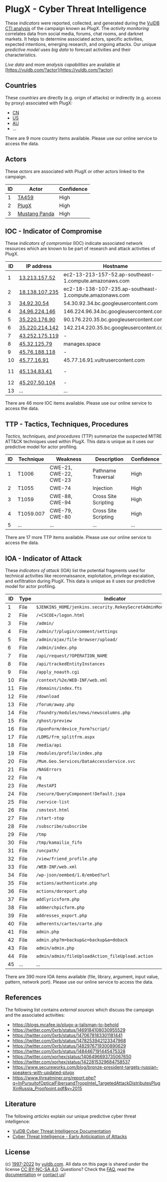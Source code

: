 # PlugX - Cyber Threat Intelligence

These _indicators_ were reported, collected, and generated during the [VulDB CTI analysis](https://vuldb.com/?kb.cti) of the campaign known as _PlugX_. The _activity monitoring_ correlates data from social media, forums, chat rooms, and darknet markets. It helps to determine associated actors, specific activities, expected intentions, emerging research, and ongoing attacks. Our unique _predictive model_ uses _big data_ to forecast activities and their characteristics.

_Live data_ and more _analysis capabilities_ are available at [https://vuldb.com/?actor](https://vuldb.com/?actor)

## Countries

These _countries_ are directly (e.g. origin of attacks) or indirectly (e.g. access by proxy) associated with PlugX:

* [CN](https://vuldb.com/?country.cn)
* [US](https://vuldb.com/?country.us)
* [AU](https://vuldb.com/?country.au)
* ...

There are 9 more country items available. Please use our online service to access the data.

## Actors

These _actors_ are associated with PlugX or other actors linked to the campaign.

ID | Actor | Confidence
-- | ----- | ----------
1 | [TA459](https://vuldb.com/?actor.ta459) | High
2 | [PlugX](https://vuldb.com/?actor.plugx) | High
3 | [Mustang Panda](https://vuldb.com/?actor.mustang_panda) | High

## IOC - Indicator of Compromise

These _indicators of compromise_ (IOC) indicate associated network resources which are known to be part of research and attack activities of PlugX.

ID | IP address | Hostname | Actor | Confidence
-- | ---------- | -------- | ----- | ----------
1 | [13.213.157.52](https://vuldb.com/?ip.13.213.157.52) | ec2-13-213-157-52.ap-southeast-1.compute.amazonaws.com | [PlugX](https://vuldb.com/?actor.plugx) | Medium
2 | [18.138.107.235](https://vuldb.com/?ip.18.138.107.235) | ec2-18-138-107-235.ap-southeast-1.compute.amazonaws.com | [PlugX](https://vuldb.com/?actor.plugx) | Medium
3 | [34.92.30.54](https://vuldb.com/?ip.34.92.30.54) | 54.30.92.34.bc.googleusercontent.com | [PlugX](https://vuldb.com/?actor.plugx) | Medium
4 | [34.96.224.146](https://vuldb.com/?ip.34.96.224.146) | 146.224.96.34.bc.googleusercontent.com | [PlugX](https://vuldb.com/?actor.plugx) | Medium
5 | [35.220.176.90](https://vuldb.com/?ip.35.220.176.90) | 90.176.220.35.bc.googleusercontent.com | [PlugX](https://vuldb.com/?actor.plugx) | Medium
6 | [35.220.214.142](https://vuldb.com/?ip.35.220.214.142) | 142.214.220.35.bc.googleusercontent.com | [PlugX](https://vuldb.com/?actor.plugx) | Medium
7 | [43.252.175.119](https://vuldb.com/?ip.43.252.175.119) | - | [TA459](https://vuldb.com/?actor.ta459) | High
8 | [45.32.125.79](https://vuldb.com/?ip.45.32.125.79) | manages.space | [PlugX](https://vuldb.com/?actor.plugx) | High
9 | [45.76.188.118](https://vuldb.com/?ip.45.76.188.118) | - | [PlugX](https://vuldb.com/?actor.plugx) | High
10 | [45.77.16.91](https://vuldb.com/?ip.45.77.16.91) | 45.77.16.91.vultrusercontent.com | [PlugX](https://vuldb.com/?actor.plugx) | High
11 | [45.134.83.41](https://vuldb.com/?ip.45.134.83.41) | - | [Mustang Panda](https://vuldb.com/?actor.mustang_panda) | High
12 | [45.207.50.104](https://vuldb.com/?ip.45.207.50.104) | - | [PlugX](https://vuldb.com/?actor.plugx) | High
13 | ... | ... | ... | ...

There are 46 more IOC items available. Please use our online service to access the data.

## TTP - Tactics, Techniques, Procedures

_Tactics, techniques, and procedures_ (TTP) summarize the suspected MITRE ATT&CK techniques used within PlugX. This data is unique as it uses our predictive model for actor profiling.

ID | Technique | Weakness | Description | Confidence
-- | --------- | -------- | ----------- | ----------
1 | T1006 | CWE-21, CWE-22, CWE-23 | Pathname Traversal | High
2 | T1055 | CWE-74 | Injection | High
3 | T1059 | CWE-88, CWE-94 | Cross Site Scripting | High
4 | T1059.007 | CWE-79, CWE-80 | Cross Site Scripting | High
5 | ... | ... | ... | ...

There are 17 more TTP items available. Please use our online service to access the data.

## IOA - Indicator of Attack

These _indicators of attack_ (IOA) list the potential fragments used for technical activities like reconnaissance, exploitation, privilege escalation, and exfiltration during PlugX. This data is unique as it uses our predictive model for actor profiling.

ID | Type | Indicator | Confidence
-- | ---- | --------- | ----------
1 | File | `$JENKINS_HOME/jenkins.security.RekeySecretAdminMonitor/backups` | High
2 | File | `/+CSCOE+/logon.html` | High
3 | File | `/admin/` | Low
4 | File | `/admin/?/plugin/comment/settings` | High
5 | File | `/admin/ajax/file-browser/upload/` | High
6 | File | `/admin/index.php` | High
7 | File | `/api/request/?OPERATION_NAME` | High
8 | File | `/api/trackedEntityInstances` | High
9 | File | `/apply_noauth.cgi` | High
10 | File | `/context/%2e/WEB-INF/web.xml` | High
11 | File | `/domains/index.fts` | High
12 | File | `/download` | Medium
13 | File | `/forum/away.php` | High
14 | File | `/foundry/modules/news/newscolumns.php` | High
15 | File | `/ghost/preview` | High
16 | File | `/GponForm/device_Form?script/` | High
17 | File | `/LDMS/frm_splitfrm.aspx` | High
18 | File | `/media/api` | Medium
19 | File | `/modules/profile/index.php` | High
20 | File | `/Mum.Geo.Services/DataAccessService.svc` | High
21 | File | `/NAGErrors` | Medium
22 | File | `/q` | Low
23 | File | `/RestAPI` | Medium
24 | File | `/secure/QueryComponent!Default.jspa` | High
25 | File | `/service-list` | High
26 | File | `/smstest.html` | High
27 | File | `/start-stop` | Medium
28 | File | `/subscribe/subscribe` | High
29 | File | `/tmp` | Low
30 | File | `/tmp/kamailio_fifo` | High
31 | File | `/uncpath/` | Medium
32 | File | `/view/friend_profile.php` | High
33 | File | `/WEB-INF/web.xml` | High
34 | File | `/wp-json/oembed/1.0/embed?url` | High
35 | File | `actions/authenticate.php` | High
36 | File | `actions/doreport.php` | High
37 | File | `addlyricsform.php` | High
38 | File | `addmerchpicform.php` | High
39 | File | `addresses_export.php` | High
40 | File | `adherents/cartes/carte.php` | High
41 | File | `admin.php` | Medium
42 | File | `admin.php?m=backup&c=backup&a=doback` | High
43 | File | `admin/admin.php` | High
44 | File | `admin/admin/fileUploadAction_fileUpload.action` | High
45 | ... | ... | ...

There are 390 more IOA items available (file, library, argument, input value, pattern, network port). Please use our online service to access the data.

## References

The following list contains _external sources_ which discuss the campaign and the associated activities:

* https://blogs.mcafee.jp/plugx-a-talisman-to-behold
* https://twitter.com/0xrb/status/1469184108030955529
* https://twitter.com/0xrb/status/1470678183301181441
* https://twitter.com/0xrb/status/1478253942123347968
* https://twitter.com/0xrb/status/1482976719300890629
* https://twitter.com/0xrb/status/1484467191445475328
* https://twitter.com/xorhex/status/1406496693735067650
* https://twitter.com/xorhex/status/1422815329684758537
* https://www.secureworks.com/blog/bronze-president-targets-russian-speakers-with-updated-plugx
* https://www.threatminer.org/report.php?q=InPursuitofOpticalFibersandTroopIntel_TargetedAttackDistributesPlugXinRussia_Proofpoint.pdf&y=2015

## Literature

The following _articles_ explain our unique predictive cyber threat intelligence:

* [VulDB Cyber Threat Intelligence Documentation](https://vuldb.com/?kb.cti)
* [Cyber Threat Intelligence - Early Anticipation of Attacks](https://www.scip.ch/en/?labs.20201022)

## License

(c) [1997-2022](https://vuldb.com/?kb.changelog) by [vuldb.com](https://vuldb.com/?kb.about). All data on this page is shared under the license [CC BY-NC-SA 4.0](https://creativecommons.org/licenses/by-nc-sa/4.0/). Questions? Check the [FAQ](https://vuldb.com/?kb.faq), read the [documentation](https://vuldb.com/?kb) or [contact us](https://vuldb.com/?contact)!

